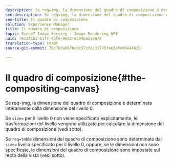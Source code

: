 ```yaml
---
description: Se req=img, la dimensione del quadro di composizione è determinata interamente dalla dimensione del livello 0.
seo-description: Se req=img, la dimensione del quadro di composizione è determinata interamente dalla dimensione del livello 0.
seo-title: Il quadro di composizione
solution: Experience Manager
title: Il quadro di composizione
topic: Scene7 Image Serving - Image Rendering API
uuid: 7ec2f1b3-61fc-4bfe-96d2-a5946a238e74
translation-type: tm+mt
source-git-commit: 7bc7b3a86fbcdc57cfdc31745fae3afc06e44b15

---
```



# Il quadro di composizione{#the-compositing-canvas}

Se req=img, la dimensione del quadro di composizione è determinata interamente dalla dimensione del livello 0.

Se `size=` per il livello 0 non viene specificato esplicitamente, le trasformazioni del livello vengono utilizzate per calcolare la dimensione del quadro di composizione (vedi sotto).

Se `req=tmb`le dimensioni del quadro di composizione sono determinate dal `size=` livello specificato per il livello 0, oppure, se le dimensioni non sono specificate, le dimensioni del quadro di composizione sono impostate sul recto della vista (vedi sotto).
